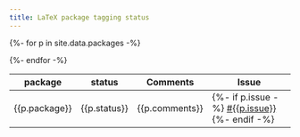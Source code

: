 ```yaml
---
title: LaTeX package tagging status
---
```




<table style="width:100%">
<thead>
<tr>
<th>package</th>
<th>status</th>
<th>Comments</th>
<th>Issue</th>
</tr>
</thead>
<tbody>

{%- for p in site.data.packages -%}
<tr>
<td>{{p.package}}</td>
<td>{{p.status}}</td>
<td>{{p.comments}}</td>
<td>
{%- if p.issue -%}
<a href="https://github.com/latex3/tagging-project/issues/{{p.issue}}">#{{p.issue}}</a>
{%- endif -%}
</td>
</tr>
{%- endfor -%}

<tbody>
</table>



